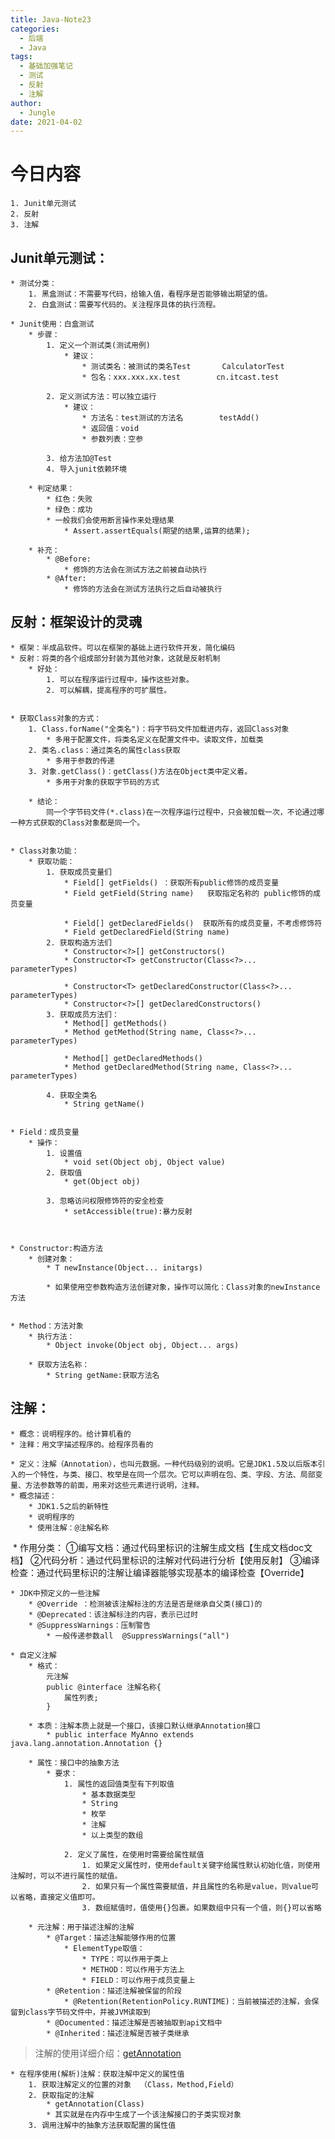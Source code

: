 ```yaml
---
title: Java-Note23
categories:
  - 后端
  - Java
tags:
  - 基础加强笔记
  - 测试
  - 反射
  - 注解
author:
  - Jungle
date: 2021-04-02
---
```


# 今日内容

	1. Junit单元测试
	2. 反射
	3. 注解

## Junit单元测试：

	* 测试分类：
		1. 黑盒测试：不需要写代码，给输入值，看程序是否能够输出期望的值。
		2. 白盒测试：需要写代码的。关注程序具体的执行流程。
	
	* Junit使用：白盒测试
		* 步骤：
			1. 定义一个测试类(测试用例)
				* 建议：
					* 测试类名：被测试的类名Test		CalculatorTest
					* 包名：xxx.xxx.xx.test		cn.itcast.test
	
			2. 定义测试方法：可以独立运行
				* 建议：
					* 方法名：test测试的方法名		testAdd()  
					* 返回值：void
					* 参数列表：空参
	
			3. 给方法加@Test
			4. 导入junit依赖环境
	
		* 判定结果：
			* 红色：失败
			* 绿色：成功
			* 一般我们会使用断言操作来处理结果
				* Assert.assertEquals(期望的结果,运算的结果);
	
		* 补充：
			* @Before:
				* 修饰的方法会在测试方法之前被自动执行
			* @After:
				* 修饰的方法会在测试方法执行之后自动被执行


## 反射：框架设计的灵魂
	* 框架：半成品软件。可以在框架的基础上进行软件开发，简化编码
	* 反射：将类的各个组成部分封装为其他对象，这就是反射机制
		* 好处：
			1. 可以在程序运行过程中，操作这些对象。
			2. 可以解耦，提高程序的可扩展性。


	* 获取Class对象的方式：
		1. Class.forName("全类名")：将字节码文件加载进内存，返回Class对象
			* 多用于配置文件，将类名定义在配置文件中。读取文件，加载类
		2. 类名.class：通过类名的属性class获取
			* 多用于参数的传递
		3. 对象.getClass()：getClass()方法在Object类中定义着。
			* 多用于对象的获取字节码的方式
	
		* 结论：
			同一个字节码文件(*.class)在一次程序运行过程中，只会被加载一次，不论通过哪一种方式获取的Class对象都是同一个。


	* Class对象功能：
		* 获取功能：
			1. 获取成员变量们
				* Field[] getFields() ：获取所有public修饰的成员变量
				* Field getField(String name)   获取指定名称的 public修饰的成员变量
	
				* Field[] getDeclaredFields()  获取所有的成员变量，不考虑修饰符
				* Field getDeclaredField(String name)  
			2. 获取构造方法们
				* Constructor<?>[] getConstructors()  
				* Constructor<T> getConstructor(Class<?>... parameterTypes)  
	
				* Constructor<T> getDeclaredConstructor(Class<?>... parameterTypes)  
				* Constructor<?>[] getDeclaredConstructors()  
			3. 获取成员方法们：
				* Method[] getMethods()  
				* Method getMethod(String name, Class<?>... parameterTypes)  
	
				* Method[] getDeclaredMethods()  
				* Method getDeclaredMethod(String name, Class<?>... parameterTypes)  
	
			4. 获取全类名	
				* String getName()  


	* Field：成员变量
		* 操作：
			1. 设置值
				* void set(Object obj, Object value)  
			2. 获取值
				* get(Object obj) 
	
			3. 忽略访问权限修饰符的安全检查
				* setAccessible(true):暴力反射



	* Constructor:构造方法
		* 创建对象：
			* T newInstance(Object... initargs)  
	
			* 如果使用空参数构造方法创建对象，操作可以简化：Class对象的newInstance方法


	* Method：方法对象
		* 执行方法：
			* Object invoke(Object obj, Object... args)  
	
		* 获取方法名称：
			* String getName:获取方法名


## 注解：
	* 概念：说明程序的。给计算机看的
	* 注释：用文字描述程序的。给程序员看的
	
	* 定义：注解（Annotation），也叫元数据。一种代码级别的说明。它是JDK1.5及以后版本引入的一个特性，与类、接口、枚举是在同一个层次。它可以声明在包、类、字段、方法、局部变量、方法参数等的前面，用来对这些元素进行说明，注释。
	* 概念描述：
		* JDK1.5之后的新特性
		* 说明程序的
		* 使用注解：@注解名称


​	* 作用分类：
​		①编写文档：通过代码里标识的注解生成文档【生成文档doc文档】
​		②代码分析：通过代码里标识的注解对代码进行分析【使用反射】
​		③编译检查：通过代码里标识的注解让编译器能够实现基本的编译检查【Override】


	* JDK中预定义的一些注解
		* @Override	：检测被该注解标注的方法是否是继承自父类(接口)的
		* @Deprecated：该注解标注的内容，表示已过时
		* @SuppressWarnings：压制警告
			* 一般传递参数all  @SuppressWarnings("all")
	
	* 自定义注解
		* 格式：
			元注解
			public @interface 注解名称{
				属性列表;
			}
	
		* 本质：注解本质上就是一个接口，该接口默认继承Annotation接口
			* public interface MyAnno extends java.lang.annotation.Annotation {}
	
		* 属性：接口中的抽象方法
			* 要求：
				1. 属性的返回值类型有下列取值
					* 基本数据类型
					* String
					* 枚举
					* 注解
					* 以上类型的数组
	
				2. 定义了属性，在使用时需要给属性赋值
					1. 如果定义属性时，使用default关键字给属性默认初始化值，则使用注解时，可以不进行属性的赋值。
					2. 如果只有一个属性需要赋值，并且属性的名称是value，则value可以省略，直接定义值即可。
					3. 数组赋值时，值使用{}包裹。如果数组中只有一个值，则{}可以省略
		
		* 元注解：用于描述注解的注解
			* @Target：描述注解能够作用的位置
				* ElementType取值：
					* TYPE：可以作用于类上
					* METHOD：可以作用于方法上
					* FIELD：可以作用于成员变量上
			* @Retention：描述注解被保留的阶段
				* @Retention(RetentionPolicy.RUNTIME)：当前被描述的注解，会保留到class字节码文件中，并被JVM读取到
			* @Documented：描述注解是否被抽取到api文档中
			* @Inherited：描述注解是否被子类继承

> 注解的使用详细介绍：[getAnnotation](https://www.liaoxuefeng.com/wiki/1252599548343744/1265102026065728)


	* 在程序使用(解析)注解：获取注解中定义的属性值
		1. 获取注解定义的位置的对象  （Class，Method,Field）
		2. 获取指定的注解
			* getAnnotation(Class)
			* 其实就是在内存中生成了一个该注解接口的子类实现对象
		3. 调用注解中的抽象方法获取配置的属性值

